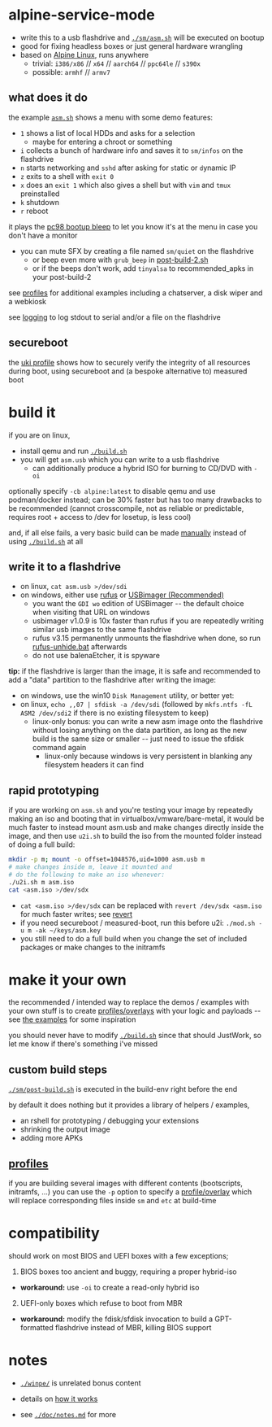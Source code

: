 # alpine-service-mode

* write this to a usb flashdrive and [`./sm/asm.sh`](./sm/asm.sh) will be executed on bootup
* good for fixing headless boxes or just general hardware wrangling
* based on [Alpine Linux](https://alpinelinux.org/), runs anywhere
  * trivial: `i386/x86` // `x64` // `aarch64` // `ppc64le` // `s390x`
  * possible: `armhf` // `armv7`


## what does it do

the example [`asm.sh`](./sm/asm.sh) shows a menu with some demo features:

* `1` shows a list of local HDDs and asks for a selection
  * maybe for entering a chroot or something
* `i` collects a bunch of hardware info and saves it to `sm/infos` on the flashdrive
* `n` starts networking and `sshd` after asking for `s`tatic or `d`ynamic IP
* `z` exits to a shell with `exit 0`
* `x` does an `exit 1` which also gives a shell but with `vim` and `tmux` preinstalled
* `k` shutdown
* `r` reboot

it plays the [pc98 bootup bleep](https://www.youtube.com/watch?v=9qof0qye1ao#t=6m28s) to let you know it's at the menu in case you don't have a monitor

* you can mute SFX by creating a file named `sm/quiet` on the flashdrive
  * or beep even more with `grub_beep` in [post-build-2.sh](https://github.com/9001/asm/blob/hovudstraum/p/big/sm/post-build-2.sh)
  * or if the beeps don't work, add `tinyalsa` to recommended_apks in your post-build-2

see [profiles](./p/) for additional examples including a chatserver, a disk wiper and a webkiosk

see [logging](./doc/notes.md#logging) to log stdout to serial and/or a file on the flashdrive


## secureboot

the [uki profile](./p/uki/) shows how to securely verify the integrity of all resources during boot, using secureboot and (a bespoke alternative to) measured boot


# build it

if you are on linux,
* install qemu and run [`./build.sh`](./build.sh)
* you will get `asm.usb` which you can write to a usb flashdrive
  * can additionally produce a hybrid ISO for burning to CD/DVD with `-oi`

optionally specify `-cb alpine:latest` to disable qemu and use podman/docker instead; can be 30% faster but has too many drawbacks to be recommended (cannot crosscompile, not as reliable or predictable, requires root + access to /dev for losetup, is less cool)

and, if all else fails, a very basic build can be made [manually](./doc/manual-build.md) instead of using [`./build.sh`](./build.sh) at all


## write it to a flashdrive

* on linux, `cat asm.usb >/dev/sdi`
* on windows, either use [rufus](https://github.com/pbatard/rufus/releases/) or [USBimager (Recommended)](https://bztsrc.gitlab.io/usbimager/)
  * you want the `GDI wo` edition of USBimager -- the default choice when visiting that URL on windows
  * usbimager v1.0.9 is 10x faster than rufus if you are repeatedly writing similar usb images to the same flashdrive
  * rufus v3.15 permanently unmounts the flashdrive when done, so run [rufus-unhide.bat](./doc/rufus-unhide.bat) afterwards
  * do not use balenaEtcher, it is spyware

**tip:** if the flashdrive is larger than the image, it is safe and recommended to add a "data" partition to the flashdrive after writing the image:
* on windows, use the win10 `Disk Management` utility, or better yet:
* on linux, `echo ,,07 | sfdisk -a /dev/sdi` (followed by `mkfs.ntfs -fL ASM2 /dev/sdi2` if there is no existing filesystem to keep)
  * linux-only bonus: you can write a new asm image onto the flashdrive without losing anything on the data partition, as long as the new build is the same size or smaller -- just need to issue the sfdisk command again
    * linux-only because windows is very persistent in blanking any filesystem headers it can find


## rapid prototyping

if you are working on `asm.sh` and you're testing your image by repeatedly making an iso and booting that in virtualbox/vmware/bare-metal, it would be much faster to instead mount asm.usb and make changes directly inside the image, and then use `u2i.sh` to build the iso from the mounted folder instead of doing a full build:

```bash
mkdir -p m; mount -o offset=1048576,uid=1000 asm.usb m
# make changes inside m, leave it mounted and
# do the following to make an iso whenever:
./u2i.sh m asm.iso
cat <asm.iso >/dev/sdx
```

* `cat <asm.iso >/dev/sdx` can be replaced with `revert /dev/sdx <asm.iso` for much faster writes; see [revert](https://github.com/9001/usr-local-bin/blob/master/revert)
* if you need secureboot / measured-boot, run this before u2i: `./mod.sh -u m -ak ~/keys/asm.key`
* you still need to do a full build when you change the set of included packages or make changes to the initramfs


# make it your own

the recommended / intended way to replace the demos / examples with your own stuff is to create [profiles/overlays](#profiles) with your logic and payloads -- see [the examples](./p/) for some inspiration

you should never have to modify [`./build.sh`](./build.sh) since that should JustWork, so let me know if there's something i've missed


## custom build steps

[`./sm/post-build.sh`](./sm/post-build.sh) is executed in the build-env right before the end

by default it does nothing but it provides a library of helpers / examples,
* an rshell for prototyping / debugging your extensions
* shrinking the output image
* adding more APKs


## [profiles](./p/)

if you are building several images with different contents (bootscripts, initramfs, ...) you can use the `-p` option to specify a [profile/overlay](./p/) which will replace corresponding files inside `sm` and `etc` at build-time


# compatibility

should work on most BIOS and UEFI boxes with a few exceptions;

1. BIOS boxes too ancient and buggy, requiring a proper hybrid-iso
  * **workaround:** use `-oi` to create a read-only hybrid iso

2. UEFI-only boxes which refuse to boot from MBR
  * **workaround:** modify the fdisk/sfdisk invocation to build a GPT-formatted flashdrive instead of MBR, killing BIOS support


# notes

* [`./winpe/`](./winpe/) is unrelated bonus content

* details on [how it works](./doc/how-it-works.md)

* see [`./doc/notes.md`](./doc/notes.md) for more
